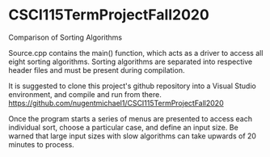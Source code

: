 # CSCI115TermProjectFall2020
Comparison of Sorting Algorithms

Source.cpp contains the main() function, which acts as a driver to access all eight sorting algorithms.  Sorting algorithms are separated into respective header files and must be present during compilation.

It is suggested to clone this project's github repository into a Visual Studio environment, and compile and run from there. https://github.com/nugentmichael1/CSCI115TermProjectFall2020

Once the program starts a series of menus are presented to access each individual sort, choose a particular case, and define an input size.  Be warned that large input sizes with slow algorithms can take upwards of 20 minutes to process.


